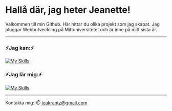 # Hallå där, jag heter Jeanette!


Välkommen till min Github. Här hittar du olika projekt som jag skapat. 
Jag pluggar Webbutveckling på Mittuniversitetet och är inne på mitt sista år. 

---

### ⚡Jag kan:⚡
[![My Skills](https://skillicons.dev/icons?i=js,html,css,bootstrap,figma,gulp,laravel,mysql,php,sass,vue,wordpress)](https://skillicons.dev)

### ⚡Jag lär mig:⚡
[![My Skills](https://skillicons.dev/icons?i=cs,dotnet,mongodb,nodejs,react)](https://skillicons.dev)

---

Kontakta mig:
📫 jeakrantz@gmail.com
